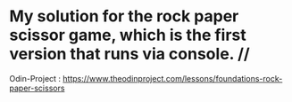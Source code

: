 # My solution for the rock paper scissor game, which is the first version that runs via console. // 
Odin-Project : https://www.theodinproject.com/lessons/foundations-rock-paper-scissors
